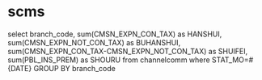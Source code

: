 # scms 
select 
branch_code,
sum(CMSN_EXPN_CON_TAX) as HANSHUI,
sum(CMSN_EXPN_NOT_CON_TAX) as BUHANSHUI,
sum(CMSN_EXPN_CON_TAX-CMSN_EXPN_NOT_CON_TAX) as SHUIFEI,
sum(PBL_INS_PREM) as SHOURU
from channelcomm where STAT_MO=#{DATE}
GROUP BY branch_code
